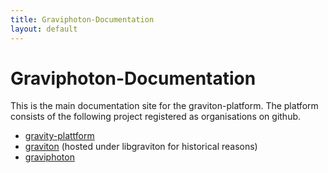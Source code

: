 ```yaml
---
title: Graviphoton-Documentation
layout: default
---
```

# Graviphoton-Documentation

This is the main documentation site for the graviton-platform. The platform consists of the following project registered as organisations on github.

* [gravity-plattform](https://github.com/gravity-platform)
* [graviton](https://github.com/libgraviton) (hosted under libgraviton for historical reasons)
* [graviphoton](https://github.com/graviphoton)

